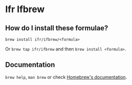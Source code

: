 # Ifr Ifbrew

## How do I install these formulae?


`brew install ifr/ifbrew/<formula>`

Or `brew tap ifr/ifbrew` and then `brew install <formula>`.

## Documentation

`brew help`, `man brew` or check [Homebrew's documentation](https://docs.brew.sh).
